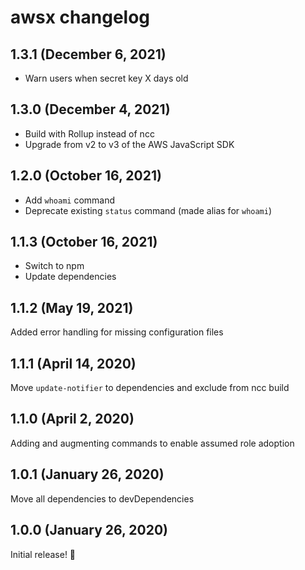 # awsx changelog

## 1.3.1 (December 6, 2021)

- Warn users when secret key X days old

## 1.3.0 (December 4, 2021)

- Build with Rollup instead of ncc
- Upgrade from v2 to v3 of the AWS JavaScript SDK

## 1.2.0 (October 16, 2021)

- Add `whoami` command
- Deprecate existing `status` command (made alias for `whoami`)

## 1.1.3 (October 16, 2021)

- Switch to npm
- Update dependencies

## 1.1.2 (May 19, 2021)

Added error handling for missing configuration files

## 1.1.1 (April 14, 2020)

Move `update-notifier` to dependencies and exclude from ncc build

## 1.1.0 (April 2, 2020)

Adding and augmenting commands to enable assumed role adoption

## 1.0.1 (January 26, 2020)

Move all dependencies to devDependencies

## 1.0.0 (January 26, 2020)

Initial release! :tada:
